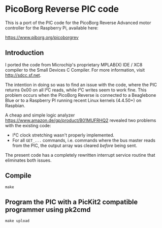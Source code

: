 # PicoBorg Reverse PIC code

This is a port of the PIC code for the PicoBorg Reverse Advanced motor controller for the Raspberry Pi, available here:

https://www.piborg.org/picoborgrev

## Introduction

I ported the code from Microchip's proprietary MPLAB(X) IDE / XC8 compiler to the Small Devices C Compiler.
For more information, visit http://sdcc.sf.net.

The intention in doing so was to find an issue with the code, where the PIC returns 0x00 on all I²C reads, while I²C writes seem to work fine.
This problem occurs when the PicoBorg Reverse is connected to a Beaglebone Blue or to a Raspberry PI running recent Linux kernels (4.4.50+) on Raspbian.

A cheap and simple logic analyzer https://www.amazon.de/gp/product/B01MUFRHQ2 revealed two problems with the existing code:

* I²C clock stretching wasn't properly implemented.
* For all `GET_...` commands, i.e. commands where the bus master reads from the PIC, the output array was cleared *before* being sent.

The present code has a completely rewritten interrupt service routine that eliminates both issues.

## Compile
```
make
```
 
## Program the PIC with a PicKit2 compatible programmer using pk2cmd
```
make upload
```
